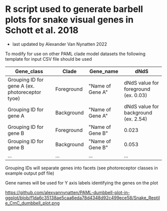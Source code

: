 # R script used to generate barbell plots for snake visual genes in Schott et al. 2018
- last updated by Alexander Van Nynatten 2022

To modify for use on other PAML clade model datasets the following template for input CSV file should be used

| Gene_class | Clade | Gene_name | dNdS |
| --- | --- | --- | --- |
| Grouping ID for gene A (ex. photoreceptor tyoe) | Foreground | "Name of Gene A" | dNdS value for foreground (ex. 0.03) |
| Grouping ID for gene A | Background | "Name of Gene A" | dNdS value for background (ex. 2.54) |
| Grouping ID for gene B | Foreground | "Name of Gene B" | 0.023 |
| Grouping ID for gene B | Background | "Name of Gene B" | 0.053 |
| ... | ... | ... | ... |

Grouping IDs will separate genes into facets (see photoreceptor classes in example output pdf file)

Gene names will be used for Y axis labels identifying the genes on the plot

https://github.com/alexvannynatten/PAML-dumbbell-plot-in-ggplot/blob/f1da6c35138ae5caa6eda78d4348d92c499ece58/Snake_Reptile_CmC_dumbbell_plot.png
